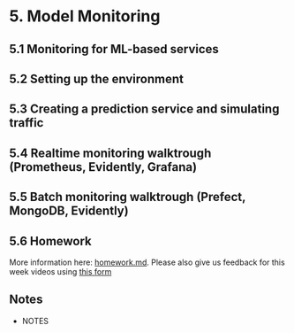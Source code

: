 # 5. Model Monitoring

## 5.1 Monitoring for ML-based services


## 5.2 Setting up the environment


## 5.3 Creating a prediction service and simulating traffic


## 5.4 Realtime monitoring walktrough (Prometheus, Evidently, Grafana)



## 5.5 Batch monitoring walktrough (Prefect, MongoDB, Evidently)



## 5.6 Homework

More information here: [homework.md](homework.md). Please also give us feedback for this week videos using 
[this form](https://forms.gle/fb7dJKjyb1oeNeAz9) 


## Notes

* NOTES


